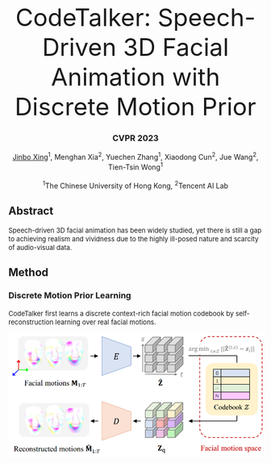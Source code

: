 <font size=10><center>CodeTalker: Speech-Driven 3D Facial Animation with Discrete Motion Prior</center></font>

### <center>CVPR 2023</center>  

<center><a href="https://doubiiu.github.io" title="超链接title">Jinbo Xing</a><sup>1</sup>, Menghan Xia<sup>2</sup>, Yuechen Zhang<sup>1</sup>, Xiaodong Cun<sup>2</sup>, Jue Wang<sup>2</sup>, Tien-Tsin Wong<sup>1</sup></center><br><center><sup>1</sup>The Chinese University of Hong Kong, <sup>2</sup>Tencent AI Lab </center>
 
  
## Abstract
<font size=2>Speech-driven 3D facial animation has been widely studied, yet there is still a gap to achieving realism and vividness due to the highly ill-posed nature and scarcity of audio-visual data. </font>



## Method
### Discrete Motion Prior Learning
<font size=2>CodeTalker first learns a discrete context-rich facial motion codebook by self-reconstruction learning over real facial motions.</font>   

![](codebook.png)





